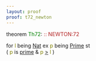 ```yaml
---
layout: proof
proof: t72_newton
---
```


<div>

<span class="kw">theorem </span><span class="lab"><font color="Green" title="E45">Th72</font></span>: <a NAME="T72"><span class="comment"><font color="firebrick">:: NEWTON:72</font></span><br></a><div class="add"> for <font color="Olive" title="b1">l</font> being   <a href="ordinal1.html#NM5" title="ORDINAL1:NM.5">Nat</a>  ex <font color="Olive" title="b2">p</font> being   <a href="newton.html#NM1" title="NEWTON:NM.1">Prime</a> st <br>( <font color="Olive" title="b2">p</font> is  <a href="int_2.html#V1" title="INT_2:attr.1">prime</a>  &amp; <font color="Olive" title="b2">p</font> <a href="xxreal_0.html#NR4" title="XXREAL_0:NR.4">&gt;</a> <font color="Olive" title="b1">l</font> )</div>

</div>


